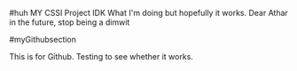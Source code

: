 #huh MY CSSI Project
IDK What I'm doing but hopefully it works.
Dear Athar in the future, stop being a dimwit

#myGithubsection

This is for Github. Testing to see whether it works.

